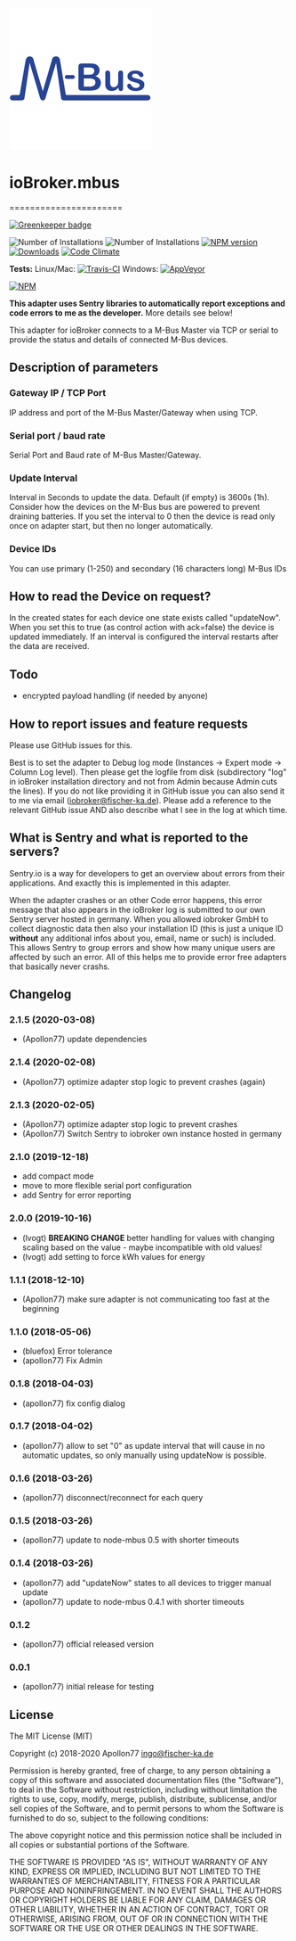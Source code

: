 ![Logo](admin/mbus.png)
# ioBroker.mbus
======================

[![Greenkeeper badge](https://badges.greenkeeper.io/Apollon77/ioBroker.mbus.svg)](https://greenkeeper.io/)

![Number of Installations](http://iobroker.live/badges/mbus-installed.svg) ![Number of Installations](http://iobroker.live/badges/mbus-stable.svg) [![NPM version](http://img.shields.io/npm/v/iobroker.mbus.svg)](https://www.npmjs.com/package/iobroker.mbus)
[![Downloads](https://img.shields.io/npm/dm/iobroker.mbus.svg)](https://www.npmjs.com/package/iobroker.mbus)
[![Code Climate](https://codeclimate.com/github/Apollon77/ioBroker.mbus/badges/gpa.svg)](https://codeclimate.com/github/Apollon77/ioBroker.mbus)

**Tests:** Linux/Mac: [![Travis-CI](http://img.shields.io/travis/Apollon77/ioBroker.mbus/master.svg)](https://travis-ci.org/Apollon77/ioBroker.mbus)
Windows: [![AppVeyor](https://ci.appveyor.com/api/projects/status/github/Apollon77/ioBroker.mbus?branch=master&svg=true)](https://ci.appveyor.com/project/Apollon77/ioBroker-mbus/)

[![NPM](https://nodei.co/npm/iobroker.mbus.png?downloads=true)](https://nodei.co/npm/iobroker.mbus/)

**This adapter uses Sentry libraries to automatically report exceptions and code errors to me as the developer.** More details see below!

This adapter for ioBroker connects to a M-Bus Master via TCP or serial to provide the status and details of connected M-Bus devices.

## Description of parameters
### Gateway IP / TCP Port
IP address and port of the M-Bus Master/Gateway when using TCP.

### Serial port / baud rate
Serial Port and Baud rate of M-Bus Master/Gateway.

### Update Interval
Interval in Seconds to update the data. Default (if empty) is 3600s (1h). Consider how the devices on the M-Bus bus are powered to prevent draining batteries. If you set the interval to 0 then the device is read only once on adapter start, but then no longer automatically.

### Device IDs
You can use primary (1-250) and secondary (16 characters long) M-Bus IDs

## How to read the Device on request?
In the created states for each device one state exists called "updateNow". When you set this to true (as control action with ack=false) the device is updated immediately. If an interval is configured the interval restarts after the data are received.

## Todo
* encrypted payload handling (if needed by anyone)

## How to report issues and feature requests

Please use GitHub issues for this.

Best is to set the adapter to Debug log mode (Instances -> Expert mode -> Column Log level). Then please get the logfile from disk (subdirectory "log" in ioBroker installation directory and not from Admin because Admin cuts the lines). If you do not like providing it in GitHub issue you can also send it to me via email (iobroker@fischer-ka.de). Please add a reference to the relevant GitHub issue AND also describe what I see in the log at which time.

## What is Sentry and what is reported to the servers?
Sentry.io is a way for developers to get an overview about errors from their applications. And exactly this is implemented in this adapter.

When the adapter crashes or an other Code error happens, this error message that also appears in the ioBroker log is submitted to our own Sentry server hosted in germany. When you allowed iobroker GmbH to collect diagnostic data then also your installation ID (this is just a unique ID **without** any additional infos about you, email, name or such) is included. This allows Sentry to group errors and show how many unique users are affected by such an error. All of this helps me to provide error free adapters that basically never crashs.  

## Changelog

### 2.1.5 (2020-03-08)
* (Apollon77) update dependencies

### 2.1.4 (2020-02-08)
* (Apollon77) optimize adapter stop logic to prevent crashes (again)

### 2.1.3 (2020-02-05)
* (Apollon77) optimize adapter stop logic to prevent crashes
* (Apollon77) Switch Sentry to iobroker own instance hosted in germany

### 2.1.0 (2019-12-18)
* add compact mode
* move to more flexible serial port configuration
* add Sentry for error reporting

### 2.0.0 (2019-10-16)
* (lvogt) **BREAKING CHANGE** better handling for values with changing scaling based on the value - maybe incompatible with old values!
* (lvogt) add setting to force kWh values for energy

### 1.1.1 (2018-12-10)
* (Apollon77) make sure adapter is not communicating too fast at the beginning

### 1.1.0 (2018-05-06)
* (bluefox) Error tolerance
* (apollon77) Fix Admin

### 0.1.8 (2018-04-03)
* (apollon77) fix config dialog

### 0.1.7 (2018-04-02)
* (apollon77) allow to set "0" as update interval that will cause in no automatic updates, so only manually using updateNow is possible.

### 0.1.6 (2018-03-26)
* (apollon77) disconnect/reconnect for each query

### 0.1.5 (2018-03-26)
* (apollon77) update to node-mbus 0.5 with shorter timeouts

### 0.1.4 (2018-03-26)
* (apollon77) add "updateNow" states to all devices to trigger manual update
* (apollon77) update to node-mbus 0.4.1 with shorter timeouts

### 0.1.2
* (apollon77) official released version

### 0.0.1
* (apollon77) initial release for testing

## License

The MIT License (MIT)

Copyright (c) 2018-2020 Apollon77 <ingo@fischer-ka.de>

Permission is hereby granted, free of charge, to any person obtaining a copy
of this software and associated documentation files (the "Software"), to deal
in the Software without restriction, including without limitation the rights
to use, copy, modify, merge, publish, distribute, sublicense, and/or sell
copies of the Software, and to permit persons to whom the Software is
furnished to do so, subject to the following conditions:

The above copyright notice and this permission notice shall be included in all
copies or substantial portions of the Software.

THE SOFTWARE IS PROVIDED "AS IS", WITHOUT WARRANTY OF ANY KIND, EXPRESS OR
IMPLIED, INCLUDING BUT NOT LIMITED TO THE WARRANTIES OF MERCHANTABILITY,
FITNESS FOR A PARTICULAR PURPOSE AND NONINFRINGEMENT. IN NO EVENT SHALL THE
AUTHORS OR COPYRIGHT HOLDERS BE LIABLE FOR ANY CLAIM, DAMAGES OR OTHER
LIABILITY, WHETHER IN AN ACTION OF CONTRACT, TORT OR OTHERWISE, ARISING FROM,
OUT OF OR IN CONNECTION WITH THE SOFTWARE OR THE USE OR OTHER DEALINGS IN THE
SOFTWARE.
